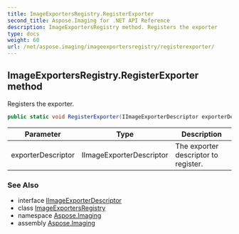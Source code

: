 ```yaml
---
title: ImageExportersRegistry.RegisterExporter
second_title: Aspose.Imaging for .NET API Reference
description: ImageExportersRegistry method. Registers the exporter
type: docs
weight: 60
url: /net/aspose.imaging/imageexportersregistry/registerexporter/
---
```

## ImageExportersRegistry.RegisterExporter method

Registers the exporter.

```csharp
public static void RegisterExporter(IImageExporterDescriptor exporterDescriptor)
```

| Parameter | Type | Description |
| --- | --- | --- |
| exporterDescriptor | IImageExporterDescriptor | The exporter descriptor to register. |

### See Also

* interface [IImageExporterDescriptor](../../iimageexporterdescriptor/)
* class [ImageExportersRegistry](../)
* namespace [Aspose.Imaging](../../imageexportersregistry/)
* assembly [Aspose.Imaging](../../../)


